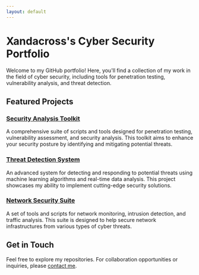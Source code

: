 ```yaml
---
layout: default
---
```


# Xandacross's Cyber Security Portfolio

Welcome to my GitHub portfolio! Here, you'll find a collection of my work in the field of cyber security, including tools for penetration testing, vulnerability analysis, and threat detection.

## Featured Projects

### [Security Analysis Toolkit](https://github.com/Xandacross/Security-Toolkit)
A comprehensive suite of scripts and tools designed for penetration testing, vulnerability assessment, and security analysis. This toolkit aims to enhance your security posture by identifying and mitigating potential threats.

### [Threat Detection System](https://github.com/Xandacross/Threat-Detection)
An advanced system for detecting and responding to potential threats using machine learning algorithms and real-time data analysis. This project showcases my ability to implement cutting-edge security solutions.

### [Network Security Suite](https://github.com/Xandacross/Network-Security)
A set of tools and scripts for network monitoring, intrusion detection, and traffic analysis. This suite is designed to help secure network infrastructures from various types of cyber threats.

## Get in Touch

Feel free to explore my repositories. For collaboration opportunities or inquiries, please [contact me](mailto:rajeshprasad859747@gmail.com).
